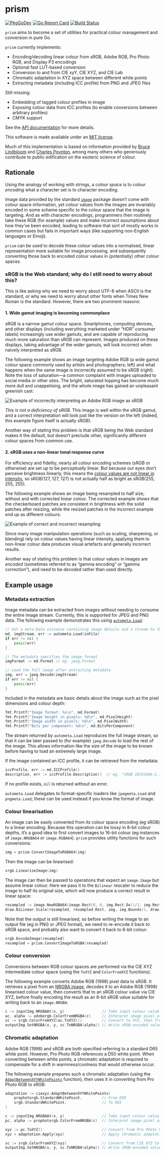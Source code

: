 # prism

[![PkgGoDev](https://pkg.go.dev/badge/github.com/mandykoh/prism)](https://pkg.go.dev/github.com/mandykoh/prism)
[![Go Report Card](https://goreportcard.com/badge/github.com/mandykoh/prism)](https://goreportcard.com/report/github.com/mandykoh/prism)
[![Build Status](https://travis-ci.org/mandykoh/prism.svg?branch=main)](https://travis-ci.org/mandykoh/prism)

`prism` aims to become a set of utilities for practical colour management and conversion in pure Go.

`prism` currently implements:

* Encoding/decoding linear colour from sRGB, Adobe RGB, Pro Photo RGB, and Display P3 encodings
* Optional fast LUT-based conversion
* Conversion to and from CIE xyY, CIE XYZ, and CIE Lab
* Chromatic adaptation in XYZ space between different white points
* Extracting metadata (including ICC profile) from PNG and JPEG files

Still missing:

* Embedding of tagged colour profiles in image
* Exposing colour data from ICC profiles (to enable conversions between arbitrary profiles)
* CMYK support

See the [API documentation](https://pkg.go.dev/github.com/mandykoh/prism) for more details.

This software is made available under an [MIT license](LICENSE).

Much of this implementation is based on information provided by [Bruce Lindbloom](http://www.brucelindbloom.com) and [Charles Poynton](http://poynton.ca), among many others who generously contribute to public edification on the esoteric science of colour.


## Rationale

Using the analogy of working with strings, a _colour space_ is to _colour encoding_ what a character set is to character encoding.

Image data provided by the standard [`image`](https://golang.org/pkg/image/) package doesn’t come with colour space information, yet colour values from the images are invariably encoded in some scheme specific to the colour space that the image is targeting. And as with character encodings, programmers then routinely take these RGB (for example) values and make incorrect assumptions about how they’ve been encoded, leading to software that sort of mostly works in common cases but fails in important ways (like supporting non-English languages or Emoji).

`prism` can be used to decode these colour values into a normalised, linear representation more suitable for image processing, and subsequently converting those back to encoded colour values in (potentially) other colour spaces.


### sRGB is the Web standard; why do I still need to worry about this?

This is like asking why we need to worry about UTF-8 when ASCII is the standard, or why we need to worry about other fonts when Times New Roman is the standard. However, there are two prominent reasons:


#### 1. Wide gamut imaging is becoming commonplace

sRGB is a narrow gamut colour space. Smartphones, computing devices, and other displays (including everything marketed under “HDR” consumer labels) increasingly use wider gamuts, and are capable of reproducing much more saturation than sRGB can represent. Images produced on these displays, taking advantage of the wider gamuts, will look incorrect when naively interpreted as sRGB.

The following example shows an image targeting Adobe RGB (a wide gamut colour space commonly used by artists and photographers; left) and what happens when the same image is incorrectly assumed to be sRGB (right). Note the loss of saturation—a common complaint with images uploaded to social media or other sites. The bright, saturated topping has become much more dull and unappetising, and the whole image has gained an unpleasant greenish cast:

![Example of incorrectly interpreting an Adobe RGB image as sRGB](doc-images/example-bad-conversion.png)

_This is not a deficiency of sRGB._ This image is well within the sRGB gamut, and a correct interpretation will look just like the version on the left (indeed, this example figure itself is actually sRGB).

Another way of stating this problem is that sRGB being the Web standard makes it the default, but doesn’t preclude other, significantly different colour spaces from common use.


#### 2. sRGB uses a non-linear tonal response curve

For efficiency and fidelity, nearly all colour encoding schemes (sRGB or otherwise) are set up to be _perceptually_ linear. But because our eyes don’t perceive brightness linearly, this means the [colour values are not linear in intensity](https://blog.johnnovak.net/2016/09/21/what-every-coder-should-know-about-gamma/), so sRGB(127, 127, 127) is not actually half as bright as sRGB(255, 255, 255).

The following example shows an image being resampled to half size, without and with corrected linear colour. The corrected example shows that the checkerboard patches are consistent in brightness with the solid patches after resizing, while the resized patches in the incorrect example end up as different colours:

![Example of correct and incorrect resampling](doc-images/example-resampling.png)

Since many image manipulation operations (such as scaling, sharpening, or blending) rely on colour values having linear intensity, applying them to non-linear colour data produces visual artefacts and generally incorrect results.

Another way of stating this problem is that colour values in images are _encoded_ (sometimes referred to as “gamma encoding” or “gamma correction”), and need to be _decoded_ rather than used directly.


## Example usage


### Metadata extraction

Image metadata can be extracted from images without needing to consume the entire image stream. Currently, this is supported for JPEG and PNG data. The following example demonstrates this using [`autometa.Load`](https://pkg.go.dev/github.com/mandykoh/prism/meta/autometa?tab=doc#Load):

```go
// Get a meta.Data instance containing image details and a stream to the full image
md, imgStream, err := autometa.Load(inFile)
if err != nil {
    panic(err)
}

// The metadata specifies the image format
imgFormat := md.Format // eg. jpeg.Format

// Load the full image after extracting metadata
img, err = jpeg.Decode(imgStream)
if err != nil {
    panic(err)
}
```

Included in the metadata are basic details about the image such as the pixel dimensions and colour depth:

```go
fmt.Printf("Image format: %s\n", md.Format)
fmt.Printf("Image height in pixels: %d\n", md.PixelHeight)
fmt.Printf("Image width in pixels: %d\n", md.PixelWidth)
fmt.Printf("Bits per component: %d\n", md.BitsPerComponent)
```

The stream returned by `autometa.Load` reproduces the full image stream, so that it can be later passed to (for example) `jpeg.Decode` to load the rest of the image. This allows information like the size of the image to be known before having to load an extremely large image.

If the image contained an ICC profile, it can be retrieved from the metadata:

```go
iccProfile, err := md.ICCProfile()
description, err := iccProfile.Description()  // eg. "sRGB IEC61966-2.1"
```

If no profile exists, `nil` is returned without an error.

`autometa.Load` delegates to format-specific loaders like `jpegmeta.Load` and `pngmeta.Load`; these can be used instead if you know the format of image.


### Colour linearisation

An image can be easily converted from its colour space encoding (eg sRGB) to a linear encoding. Because this operation can be lossy in 8-bit colour depths, it’s a good idea to first convert images to 16-bit colour (eg instances of `image.NRGBA64` or `image.RGBA64`). `prism` provides utility functions for such conversions:

```go
img = prism.ConvertImageToRGBA64(img)
```

Then the image can be linearised:

```go
srgb.LineariseImage(img)
```

The image can then be passed to operations that expect an `image.Image` but assume linear colour. Here we pass it to the `Bilinear` rescaler to reduce the image to half its original size, which will now produce a correct result in linear space:

```go
resampled := image.NewRGBA64(image.Rect(0, 0, img.Rect.Dx()/2, img.Rect.Dy()/2))
draw.BiLinear.Scale(resampled, resampled.Rect, img, img.Bounds(), draw.Src, nil)
```

Note that the output is still linearised, so before writing the image to an output file (eg in PNG or JPEG format), we need to re-encode it back to sRGB space, and probably also want to convert it back to 8-bit colour:

```go
srgb.EncodeImage(resampled)
resampled = prism.ConvertImageToRGBA(resampled)
```


### Colour conversion

Conversions between RGB colour spaces are performed via the CIE XYZ intermediate colour space (using the `ToXYZ` and `ColorFromXYZ` functions).

The following example converts Adobe RGB (1998) pixel data to sRGB. It retrieves a pixel from an [NRGBA image](https://golang.org/pkg/image/#NRGBA), decodes it to an Adobe RGB (1998) linearised colour value, then converts that to an sRGB colour value via CIE XYZ, before finally encoding the result as an 8-bit sRGB value suitable for writing back to an `image.NRGBA`:

```go
c := inputImg.NRGBAAt(x, y)                 // Take input colour value
ac, alpha := adobergb.ColorFromNRGBA(c)     // Interpret image pixel as Adobe RGB and convert to linear representation
sc := srgb.ColorFromXYZ(ac.ToXYZ())         // Convert to XYZ, then from XYZ to sRGB linear representation
outputImg.SetNRGBA(x, y, sc.ToNRGBA(alpha)) // Write sRGB-encoded value to output image
``` 


### Chromatic adaptation

Adobe RGB (1998) and sRGB are both specified referring to a standard D65 white point. However, Pro Photo RGB references a D50 white point. When converting between white points, a chromatic adaptation is required to compensate for a shift in warmness/coolness that would otherwise occur.

The following example prepares such a chromatic adaptation (using the [`AdaptBetweenXYYWhitePoints`](https://pkg.go.dev/github.com/mandykoh/prism/ciexyz?tab=doc#AdaptBetweenXYYWhitePoints) function), then uses it in converting from Pro Photo RGB to sRGB:

```go
adaptation := ciexyz.AdaptBetweenXYYWhitePoints(
    prophotorgb.StandardWhitePoint,         // From D50
    srgb.StandardWhitePoint,                // To D65
)

c := inputImg.NRGBAAt(x, y)                 // Take input colour value
pc, alpha := prophotorgb.ColorFromNRGBA(c)  // Interpret image pixel as Pro Photo RGB and convert to linear representation

xyz := pc.ToXYZ()                           // Convert from Pro Photo RGB to CIE XYZ
xyz = adaptation.Apply(xyz)                 // Apply chromatic adaptation from D50 to D65

sc := srgb.ColorFromXYZ(xyz)                // Convert from CIE XYZ to sRGB linear representation
outputImg.SetNRGBA(x, y, sc.ToNRGBA(alpha)) // Write sRGB-encoded value to output image
```
